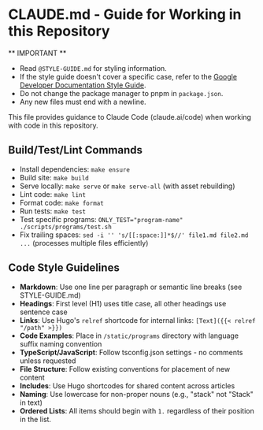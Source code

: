# CLAUDE.md - Guide for Working in this Repository

** IMPORTANT **
- Read `@STYLE-GUIDE.md` for styling information.
- If the style guide doesn't cover a specific case, refer to the [Google Developer Documentation Style Guide](https://developers.google.com/style).
- Do not change the package manager to pnpm in `package.json`.
- Any new files must end with a newline.


This file provides guidance to Claude Code (claude.ai/code) when working with code in this repository.

## Build/Test/Lint Commands
- Install dependencies: `make ensure`
- Build site: `make build`
- Serve locally: `make serve` or `make serve-all` (with asset rebuilding)
- Lint code: `make lint`
- Format code: `make format`
- Run tests: `make test`
- Test specific programs: `ONLY_TEST="program-name" ./scripts/programs/test.sh`
- Fix trailing spaces: `sed -i '' 's/[[:space:]]*$//' file1.md file2.md ...` (processes multiple files efficiently)

## Code Style Guidelines
- **Markdown**: Use one line per paragraph or semantic line breaks (see STYLE-GUIDE.md)
- **Headings**: First level (H1) uses title case, all other headings use sentence case
- **Links**: Use Hugo's `relref` shortcode for internal links: `[Text]({{< relref "/path" >}})`
- **Code Examples**: Place in `/static/programs` directory with language suffix naming convention
- **TypeScript/JavaScript**: Follow tsconfig.json settings - no comments unless requested
- **File Structure**: Follow existing conventions for placement of new content
- **Includes**: Use Hugo shortcodes for shared content across articles
- **Naming**: Use lowercase for non-proper nouns (e.g., "stack" not "Stack" in text)
- **Ordered Lists**: All items should begin with `1.` regardless of their position in the list.

